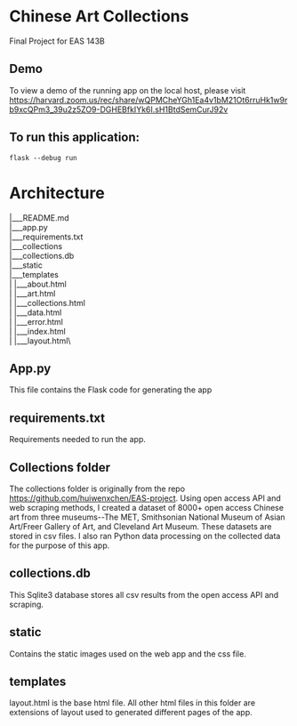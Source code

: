 # Chinese Art Collections 
Final Project for EAS 143B

## Demo
To view a demo of the running app on the local host, please visit https://harvard.zoom.us/rec/share/wQPMCheYGh1Ea4v1bM21Ot6rruHk1w9rb9xcQPm3_39u2z5ZO9-DGHEBfkIYk6I.sH1BtdSemCurJ92v

## To run this application:

```
flask --debug run
```

# Architecture

|___README.md\
|___app.py\
|___requirements.txt\
|___collections\
|___collections.db\
|___static\
|___templates\
|   |___about.html\
|   |___art.html\
|   |___collections.html\
|   |___data.html\
|   |___error.html\
|   |___index.html\
|   |___layout.html\


## App.py
This file contains the Flask code for generating the app
## requirements.txt
Requirements needed to run the app.
## Collections folder
The collections folder is originally from the repo https://github.com/huiwenxchen/EAS-project. Using open access API and web scraping methods, I created a dataset of 8000+ open access Chinese art from three museums--The MET, Smithsonian National Museum of Asian Art/Freer Gallery of Art, and Cleveland Art Museum. These datasets are stored in csv files. I also ran Python data processing on the collected data for the purpose of this app.
## collections.db
This Sqlite3 database stores all csv results from the open access API and scraping.
## static
Contains the static images used on the web app and the css file.
## templates
layout.html is the base html file. All other html files in this folder are extensions of layout used to generated different pages of the app.



